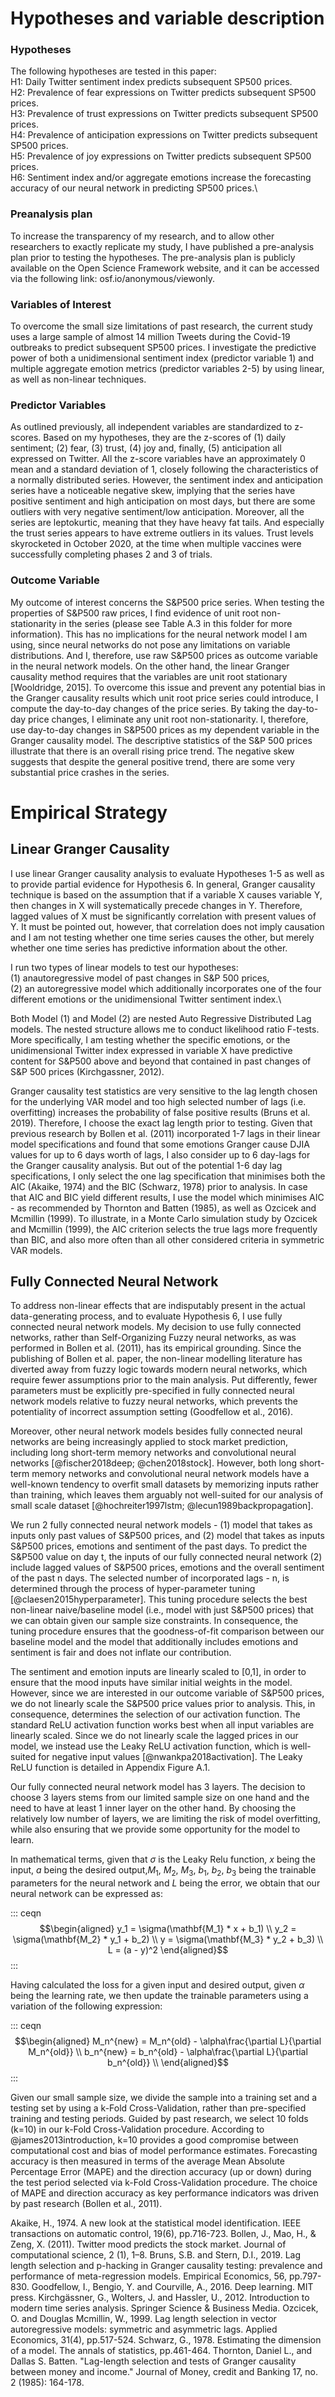 # Hypotheses and variable description

### Hypotheses

The following hypotheses are tested in this paper:\
H1: Daily Twitter sentiment index predicts subsequent SP500 prices.\
H2: Prevalence of fear expressions on Twitter predicts subsequent SP500 prices.\
H3: Prevalence of trust expressions on Twitter predicts subsequent SP500 prices.\
H4: Prevalence of anticipation expressions on Twitter predicts subsequent SP500 prices.\
H5: Prevalence of joy expressions on Twitter predicts subsequent SP500 prices.\
H6: Sentiment index and/or aggregate emotions increase the forecasting accuracy of our neural network in predicting SP500 prices.\

### Preanalysis plan

To increase the transparency of my research, and to allow other researchers to exactly replicate my study, I have published a pre-analysis plan prior to testing the hypotheses. The pre-analysis plan is publicly available on the Open Science Framework website, and it can be accessed via the following link: osf.io/anonymous/viewonly.

### Variables of Interest
To overcome the small size limitations of past research, the current study uses a large sample of almost 14 million Tweets during the Covid-19 outbreaks to predict subsequent SP500 prices. I investigate the predictive power of both a unidimensional sentiment index (predictor variable 1) and multiple aggregate emotion metrics (predictor variables 2-5) by using linear, as well as non-linear techniques. 

### Predictor Variables

As outlined previously, all independent variables are standardized to z-scores. Based on my hypotheses, they are the z-scores of (1) daily sentiment; (2) fear, (3) trust, (4) joy and, finally, (5) anticipation all expressed on Twitter. All the z-score variables have an approximately 0 mean and a standard deviation of 1, closely following the characteristics of a normally distributed series. However, the sentiment index and anticipation series have a noticeable negative skew, implying that the series have positive sentiment and high anticipation on most days, but there are some outliers with very negative sentiment/low anticipation. Moreover, all the series are leptokurtic, meaning that they have heavy fat tails. And especially the
trust series appears to have extreme outliers in its values. Trust levels skyrocketed in October 2020, at the time when multiple vaccines were successfully completing phases 2 and 3 of trials.

### Outcome Variable

My outcome of interest concerns the S&P500 price series. When testing the properties of S&P500 raw prices, I find evidence of unit root non-stationarity in the series (please see Table A.3 in this folder for more information). This has no implications for the neural network model I am using, since neural networks do not pose any limitations on variable distributions. And I, therefore, use raw S&P500 prices as outcome variable in the neural network models. On the other hand, the linear Granger causality method requires that the variables are unit root stationary [Wooldridge, 2015]. To overcome this issue and prevent any potential bias in the Granger causality results which unit root price series could introduce, I compute the day-to-day changes of the price series. By taking the day-to-day price changes, I eliminate any unit root non-stationarity. I, therefore, use day-to-day changes in S&P500 prices as
my dependent variable in the Granger causality model. The descriptive statistics of the S&P 500 prices illustrate that there is an overall rising price trend. The negative skew suggests that despite the general positive trend, there are some very substantial price crashes in the series.

# Empirical Strategy

## Linear Granger Causality

I use linear Granger causality analysis to evaluate Hypotheses 1-5 as well as to provide partial evidence for Hypothesis 6. In general,
Granger causality technique is based on the assumption that if a variable X causes variable Y, then changes in X will systematically precede changes in Y. Therefore, lagged values of X must be significantly correlation with present values of Y. It must be pointed out, however, that correlation does not imply causation and I am not testing whether one time series causes the other, but merely whether one time series has predictive information about the other.

I run two types of linear models to test our hypotheses: \
(1) anautoregressive model of past changes in S&P 500 prices,\
(2) an autoregressive model which additionally incorporates one of the four different emotions or the unidimensional
Twitter sentiment index.\

Both Model (1) and Model (2) are nested Auto Regressive Distributed Lag models. The nested structure allows me to conduct likelihood ratio F-tests. More specifically, I am testing whether the specific emotions, or the unidimensional Twitter index expressed in variable X have predictive content for S&P500 above and beyond that contained in past changes of S&P 500 prices
(Kirchgassner, 2012).

Granger causality test statistics are very sensitive to the lag length chosen for the underlying VAR model and too high selected number of lags (i.e. overfitting) increases the probability of false positive results (Bruns et al. 2019). Therefore, I choose the exact lag length prior to testing. Given that previous research by Bollen et al. (2011) incorporated 1-7 lags in their linear model specifications and found that some emotions Granger cause DJIA values for up to 6 days worth of lags, I also consider up to 6 day-lags for the Granger causality analysis. But out of the potential 1-6 day lag specifications, I only select the one lag specification that minimises both the AIC (Akaike, 1974) and the BIC (Schwarz, 1978) prior to analysis. In case that AIC and BIC yield different results, I use the model which minimises AIC - as recommended by Thornton and Batten (1985), as well as Ozcicek and Mcmillin (1999). To illustrate, in a Monte Carlo simulation study by Ozcicek and Mcmillin (1999), the AIC criterion selects the true lags more frequently than BIC, and also more often than all other considered criteria in symmetric VAR models.

## Fully Connected Neural Network

To address non-linear effects that are indisputably present in the actual data-generating process, and to evaluate Hypothesis 6, I use fully connected neural network models. My decision to use fully connected networks, rather than Self-Organizing Fuzzy neural networks, as was performed in Bollen et al. (2011), has its empirical grounding. Since the publishing of Bollen et al. paper, the non-linear modelling literature has diverted away from fuzzy logic towards modern neural networks, which require fewer assumptions prior to the main analysis. Put differently, fewer parameters must be explicitly pre-specified in fully connected neural network models relative to fuzzy neural networks, which prevents the potentiality of incorrect assumption setting
(Goodfellow et al., 2016).

Moreover, other neural network models besides fully connected neural networks are being increasingly applied to stock market prediction,
including long short-term memory networks and convolutional neural
networks [@fischer2018deep; @chen2018stock]. However, both long
short-term memory networks and convolutional neural network models have
a well-known tendency to overfit small datasets by memorizing inputs
rather than training, which leaves them arguably not well-suited for our
analysis of small scale dataset
[@hochreiter1997lstm; @lecun1989backpropagation].

We run 2 fully connected neural network models - (1) model that takes as
inputs only past values of S&P500 prices, and (2) model that takes as
inputs S&P500 prices, emotions and sentiment of the past days. To
predict the S&P500 value on day t, the inputs of our fully connected
neural network (2) include lagged values of S&P500 prices, emotions and
the overall sentiment of the past n days. The selected number of
incorporated lags - n, is determined through the process of
hyper-parameter tuning [@claesen2015hyperparameter]. This tuning
procedure selects the best non-linear naive/baseline model (i.e., model
with just S&P500 prices) that we can obtain given our sample size
constraints. In consequence, the tuning procedure ensures that the
goodness-of-fit comparison between our baseline model and the model that
additionally includes emotions and sentiment is fair and does not
inflate our contribution.

The sentiment and emotion inputs are linearly scaled to \[0,1\], in
order to ensure that the mood inputs have similar initial weights in the
model. However, since we are interested in our outcome variable of
S&P500 prices, we do not linearly scale the S&P500 price values prior to
analysis. This, in consequence, determines the selection of our
activation function. The standard ReLU activation function works best
when all input variables are linearly scaled. Since we do not linearly
scale the lagged prices in our model, we instead use the Leaky ReLU
activation function, which is well-suited for negative input values
[@nwankpa2018activation]. The Leaky ReLU function is detailed in
Appendix Figure A.1.

Our fully connected neural network model has 3 layers. The decision to
choose 3 layers stems from our limited sample size on one hand and the
need to have at least 1 inner layer on the other hand. By choosing the
relatively low number of layers, we are limiting the risk of model
overfitting, while also ensuring that we provide some opportunity for
the model to learn.

In mathematical terms, given that $\sigma$ is the Leaky Relu function,
$x$ being the input, $a$ being the desired output,$M_1$, $M_2$, $M_3$,
$b_1$, $b_2$, $b_3$ being the trainable parameters for the neural
network and $L$ being the error, we obtain that our neural network can
be expressed as:

::: ceqn
$$\begin{aligned}
y_1 = \sigma(\mathbf{M_1} * x + b_1) \\
y_2 = \sigma(\mathbf{M_2} * y_1 + b_2) \\
y = \sigma(\mathbf{M_3} * y_2 + b_3) \\
L = (a - y)^2
\end{aligned}$$
:::

Having calculated the loss for a given input and desired output, given
$\alpha$ being the learning rate, we then update the trainable
parameters using a variation of the following expression:

::: ceqn
$$\begin{aligned}
M_n^{new} = M_n^{old} - \alpha\frac{\partial L}{\partial M_n^{old}} \\
b_n^{new} = b_n^{old} - \alpha\frac{\partial L}{\partial b_n^{old}} \\
\end{aligned}$$
:::

Given our small sample size, we divide the sample into a training set
and a testing set by using a k-Fold Cross-Validation, rather than
pre-specified training and testing periods. Guided by past research, we
select 10 folds (k=10) in our k-Fold Cross-Validation procedure.
According to @james2013introduction, k=10 provides a good compromise
between computational cost and bias of model performance estimates.
Forecasting accuracy is then measured in terms of the average Mean
Absolute Percentage Error (MAPE) and the direction accuracy (up or down)
during the test period selected via k-Fold Cross-Validation procedure.
The choice of MAPE and direction accuracy as key performance indicators
was driven by past research (Bollen et al., 2011).

Akaike, H., 1974. A new look at the statistical model identification. IEEE transactions on automatic control, 19(6), pp.716-723.
Bollen, J., Mao, H., & Zeng, X. (2011). Twitter mood predicts the stock market. Journal of computational science, 2 (1), 1–8.
Bruns, S.B. and Stern, D.I., 2019. Lag length selection and p-hacking in Granger causality testing: prevalence and performance of meta-regression models. Empirical Economics, 56, pp.797-830.
Goodfellow, I., Bengio, Y. and Courville, A., 2016. Deep learning. MIT press.
Kirchgässner, G., Wolters, J. and Hassler, U., 2012. Introduction to modern time series analysis. Springer Science & Business Media.
Ozcicek, O. and Douglas Mcmillin, W., 1999. Lag length selection in vector autoregressive models: symmetric and asymmetric lags. Applied Economics, 31(4), pp.517-524.
Schwarz, G., 1978. Estimating the dimension of a model. The annals of statistics, pp.461-464.
Thornton, Daniel L., and Dallas S. Batten. "Lag-length selection and tests of Granger causality between money and income." Journal of Money, credit and Banking 17, no. 2 (1985): 164-178.
